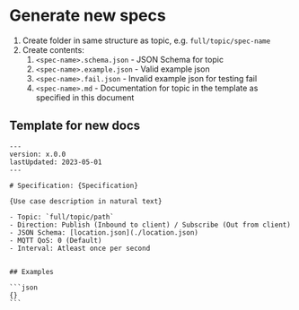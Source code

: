 # Generate new specs

1. Create folder in same structure as topic, e.g. `full/topic/spec-name`
2. Create contents:
   1. `<spec-name>.schema.json` - JSON Schema for topic
   1. `<spec-name>.example.json` - Valid example json
   1. `<spec-name>.fail.json` - Invalid example json for testing fail
   1. `<spec-name>.md` - Documentation for topic in the template as specified in
      this document

## Template for new docs

    ---
    version: x.0.0
    lastUpdated: 2023-05-01
    ---

    # Specification: {Specification}

    {Use case description in natural text}

    - Topic: `full/topic/path`
    - Direction: Publish (Inbound to client) / Subscribe (Out from client)
    - JSON Schema: [location.json](./location.json)
    - MQTT QoS: 0 (Default)
    - Interval: Atleast once per second


    ## Examples

    ```json
    {}
    ```
